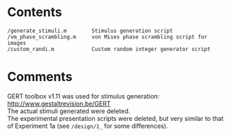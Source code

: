 # Contents
    /generate_stimuli.m        Stimulus generation script
    /vm_phase_scrambling.m     von Mises phase scrambling script for images
    /custom_randi.m            Custom random integer generator script

# Comments
GERT toolbox v1.11 was used for stimulus generation: http://www.gestaltrevision.be/GERT  
The actual stimuli generated were deleted.  
The experimental presentation scripts were deleted, but very similar to that of Experiment 1a (see `/design/1_` for some differences).
